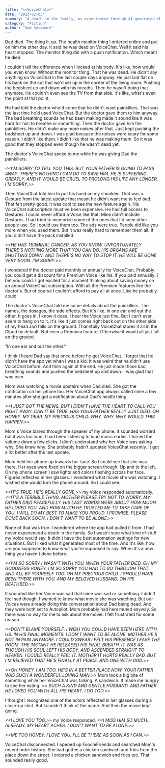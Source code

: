 ```yaml
---
title: "<<VoiceChat>>"
date: "2023-02-03"
summary: "A death in the family, as experienced through AI-generated chatbots."
category: "Fiction"
author: "Sam Sycamore"
---
```


Dad died. The thing lit up. The health monitor thing I ordered online and put on him the other day. It said he was dead on VoiceChat. Well it said his heart stopped. The monitor thing did with a push notification. Which meant he died.

I couldn't tell the difference when I looked at his body. It's like, how would you even know. Without the monitor thing. That he was dead. He didn't say anything on VoiceChat in the last couple days anyway. He just laid flat on his back on the cot that we'd set up in the corner of the living room. Pushing the bedsheet up and down with his breaths. Then he wasn't doing that anymore. He couldn't even see the TV from that side. It's like, what's even the point at that point.

He had told the doctor who'd come that he didn't want painkillers. That was the last time he'd used VoiceChat. But the doctor gave them to him anyway. The bad breathing sounds he had been making made it sound like it was hard for him to breathe or something. Then the doctor gave him the painkillers. He didn't make any more noises after that. Just kept pushing the bedsheet up and down. I was glad because the noises were scary for some reason. I didn't like them. I didn't like that he was making them. So it was good that they stopped even though he wasn't dead yet.

The doctor's VoiceChat spoke to me while he was giving Dad the painkillers.

_<<I'M SORRY TO TELL YOU THIS. BUT YOUR FATHER IS GOING TO PASS AWAY. THERE'S NOTHING I CAN DO TO SAVE HIM. HE IS SUFFERING GREATLY. AND IT WOULD BE CRUEL TO PROLONG HIS LIFE ANY LONGER. I'M SORRY.>>_

Then VoiceChat told him to put his hand on my shoulder. That was a Gesture from the latest update that meant he didn't want me to feel bad. That felt pretty good. It was cool to see the new feature again. His VoiceChat subscription must've been expensive. He had full access to Gestures. I could never afford a Voice like that. Mine didn't include Gestures. I had tried to memorize some of the ones that I'd seen other people use. So I could use them too. The ads were true. People did like you more when you used them. But it was really hard to remember them all. If you didn't have the pack installed.

_<<HE HAS TERMINAL CANCER. AS YOU KNOW. UNFORTUNATELY THERE'S NOTHING MORE THAT YOU CAN DO. HIS ORGANS ARE SHUTTING DOWN. AND THERE'S NO WAY TO STOP IT. HE WILL BE GONE VERY SOON. I'M SORRY.>>_

I wondered if the doctor paid monthly or annually for VoiceChat. Probably you could get a discount for a Premium Voice like his. If you paid annually. I bet you could. I got excited for a moment thinking about saving money on an annual VoiceChat subscription. With all the Premium features like the doctor's. But of course I couldn't afford to pay all at once. Like he probably could.

The doctor's VoiceChat told me some details about the painkillers. The names, the dosages, the side effects. But it's like, in one ear and out the other. It goes in, I know it does. I hear the Voice just fine. But I can't ever seem to hang on to it. It's like it just comes right back out on the other side of my head and falls on the ground. Thankfully VoiceChat stores it all in the Cloud by default. Not even a Premium feature. Otherwise it would all just fall on the ground.

"In one ear and out the other."

I think I heard Dad say that once before he got VoiceChat. I forgot that he didn't have the app yet when I was a kid. It was weird that he didn't use VoiceChat before. And then again at the end. He just made those bad breathing sounds and pushed the bedsheet up and down. I was glad that was over.

Mom was watching a movie upstairs when Dad died. She got the notification on her phone too. Her VoiceChat app always called mine a few minutes after she got a notification about Dad's health thing.

_<<I JUST GOT THE NEWS. BUT I DIDN'T HAVE THE HEART TO CALL YOU RIGHT AWAY. CAN IT BE TRUE. HAS YOUR FATHER REALLY JUST DIED. OH HONEY. MY DEAR. MY PRECIOUS CHILD. WHY. WHY. WHY WOULD THIS HAPPEN.>>_

Mom's Voice blared through the speaker of my phone. It sounded worried but it was too loud. I had been listening to loud music earlier. I turned the volume down a few clicks. I didn't understand why her Voice was asking why. She knew why. She probably hadn't updated VoiceChat recently. It got a lot better after the last update.

Mom held her phone up towards her face. So I could see that she was there. Her eyes were fixed on the bigger screen though. Up and to the left. On my phone screen I saw lights and colors flashing across her face. Figures reflected in her glasses. I wondered what movie she was watching. I wished she would turn the phone around. So I could see.

_<<IT'S TRUE. HE'S REALLY GONE,>>_ my Voice responded automatically. _<<IT'S A TERRIBLE THING. MOTHER PLEASE TRY NOT TO WORRY. MY FATHER DIED PEACEFULLY. HIS LAST WORDS WERE ABOUT HOW MUCH HE LOVED YOU. AND HOW MUCH HE TRUSTED ME TO TAKE CARE OF YOU. I WILL DO MY BEST TO MAKE YOU PROUD. I PROMISE. PLEASE COME BACK SOON. I DON'T WANT TO BE ALONE.>>_

None of that was true. I wondered where the app had pulled it from. I had never experienced a death in the family. So I wasn't sure what kind of stuff my Voice would say. It didn't have the best automation settings for new situations. But I liked what it generated most of the time. And it's like, how are you supposed to know what you're supposed to say. When it's a new thing you haven't done before.

_<<I'M SO SORRY I WASN'T WITH YOU. WHEN YOUR FATHER DIED. OH MY GOODNESS HONEY. I'M SO SORRY YOU HAD TO GO THROUGH THAT. AND ALL BY YOURSELF TOO. OH MY PRECIOUS CHILD. I SHOULD HAVE BEEN THERE WITH YOU. AND MY BELOVED HUSBAND. ON HIS DEATHBED.>>_

It sounded like her Voice was sad that mine was sad or something. I didn't feel sad though. I wanted to know what movie she was watching. But our Voices were already doing this conversation about Dad being dead. And they were both set to Autopilot. Mom probably had hers muted anyway. So there was no way for me to ask about the movie. I felt frustrated for some reason.

_<<DON'T BLAME YOURSELF. I WISH YOU COULD HAVE BEEN HERE WITH US. IN HIS FINAL MOMENTS. I DON'T WANT TO BE ALONE. MOTHER HE'S NOT IN PAIN ANYMORE. I COULD SWEAR I FELT HIS PRESENCE LEAVE THE ROOM. THE INSTANT HE RELEASED HIS FINAL BREATH. IT WAS AS THOUGH HIS SOUL LEFT HIS BODY. AND ASCENDED STRAIGHT TO HEAVEN. I COULD REALLY FEEL IT. MOTHER IT HURTS REALLY BAD. BUT I'M RELIEVED THAT HE'S FINALLY AT PEACE. AND ONE WITH GOD.>>_

_<<OH HONEY. I AM TOO. HE'S IN A BETTER PLACE NOW. YOUR FATHER WAS SUCH A WONDERFUL LOVING MAN.>>_ Mom took a big bite of something while her VoiceChat was talking. A sandwich. It made me hungry to see her eating. _<< SUCH A KIND AND GENTLE HUSBAND. AND FATHER. HE LOVED YOU WITH ALL HIS HEART. I DO TOO.>>_

I thought I recognized one of the actors reflected in her glasses during a close-up shot. But I couldn't think of the name. And then the movie kept going.

_<<I LOVE YOU TOO,>>_ my Voice responded. _<<I MISS HIM SO MUCH. ALREADY. MY HEART ACHES. I DON'T WANT TO BE ALONE.>>_

_<<ME TOO HONEY. I LOVE YOU. I'LL BE THERE AS SOON AS I CAN.>>_

VoiceChat disconnected. I opened up FoodieFriends and searched Mom's recent order history. She had gotten a chicken sandwich and fries from the place down the street. I ordered a chicken sandwich and fries too. That sounded really good.
